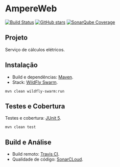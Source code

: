 # AmpereWeb

[![Build Status](https://travis-ci.com/vandersozc/AmpereWeb.svg?branch=master)](https://travis-ci.com/vandersozc/AmpereWeb)
[![GitHub stars](https://img.shields.io/github/stars/vandersozc/AmpereWeb.svg)](https://github.com/vandersozc/AmpereWeb/stargazers)
[![SonarQube Coverage](https://img.shields.io/sonar/http/sonar.petalslink.com/org.ow2.petals%3Apetals-se-ase/coverage.svg)](https://sonarcloud.io/dashboard?id=com.vandersoncamp%3Aampereweb)


## Projeto

Serviço de cálculos elétricos.


## Instalação

- Build e dependências: [Maven](https://maven.apache.org/).
- Stack: [WildFly Swarm](http://wildfly-swarm.io/).

```
mvn clean wildfly-swarm:run
```

## Testes e Cobertura

Testes e cobertura: [JUnit 5](https://junit.org/junit5/).
```
mvn clean test
```

## Build e Análise
- Build remoto: [Travis CI](https://travis-ci.com/vandersozc/Bankslip).
- Qualidade de código: [SonarCLoud](https://sonarcloud.io/dashboard?id=com.vandersoncamp%3Aampereweb).
